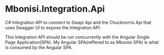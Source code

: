 # Mbonisi.Integration.Api

C# Integration API to connect to Swapi Api and the Chucknorris Api that uses Swagger UI to expose the Integration API. 

This Integration API should be run concurrently with the Angular Single Page Application(SPA). 
My Angular SPA(reffered to as Mbonisi SPA) is what is consumed by the Angular SPA.
